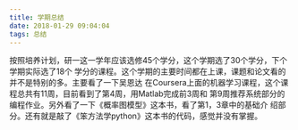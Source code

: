 ```yaml
---
title: 学期总结
date: 2018-01-29 09:04:04
tags: 总结
---
```

按照培养计划，研一这一学年应该选修45个学分，这个学期选了30个学分，下个学期实际选了18个
学分的课程。这个学期的主要时间都在上课，课题和论文看的并不是特别的多。主要看了一下吴恩达
在Coursera上面的机器学习课程，这个课程总共有11周，目前看到了第4周，用Matlab完成前3周和
第9周推荐系统部分的编程作业。另外看了一下《概率图模型》这本书，看了第1，3章中的基础介
绍部分。还有就是敲了《笨方法学python》这本书的代码，感觉并没有掌握。
